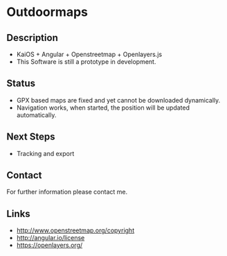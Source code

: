 # Outdoormaps

## Description
- KaiOS + Angular + Openstreetmap + Openlayers.js  
- This Software is still a prototype in development.

## Status
- GPX based maps are fixed and yet cannot be downloaded dynamically. 
- Navigation works, when started, the position will be updated automatically. 

## Next Steps
- Tracking and export

## Contact
For further information please contact me. 

## Links
- http://www.openstreetmap.org/copyright 
- http://angular.io/license
- https://openlayers.org/